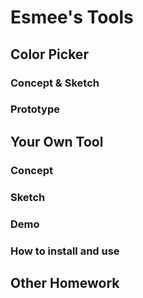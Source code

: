 # Esmee's Tools

## Color Picker

### Concept & Sketch

### Prototype

## Your Own Tool

### Concept

### Sketch

### Demo

### How to install and use

## Other Homework

